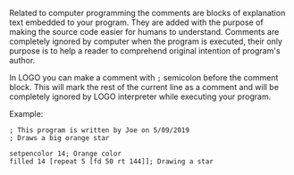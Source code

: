 Related to computer programming the comments are blocks of explanation text embedded to your program.
They are added with the purpose of making the source code easier for humans to understand.
Comments are completely ignored by computer when the program is executed, their only purpose is to help a reader to comprehend original intention of program's author.

In LOGO you can make a comment with `;` semicolon before the comment block. This will mark the rest of the current line as a comment and will be completely ignored by LOGO interpreter while executing your program.

Example:

<!--logo {"width":"220px", "height":"220px", "code": true}-->

```
; This program is written by Joe on 5/09/2019
; Draws a big orange star

setpencolor 14; Orange color
filled 14 [repeat 5 [fd 50 rt 144]]; Drawing a star

```

